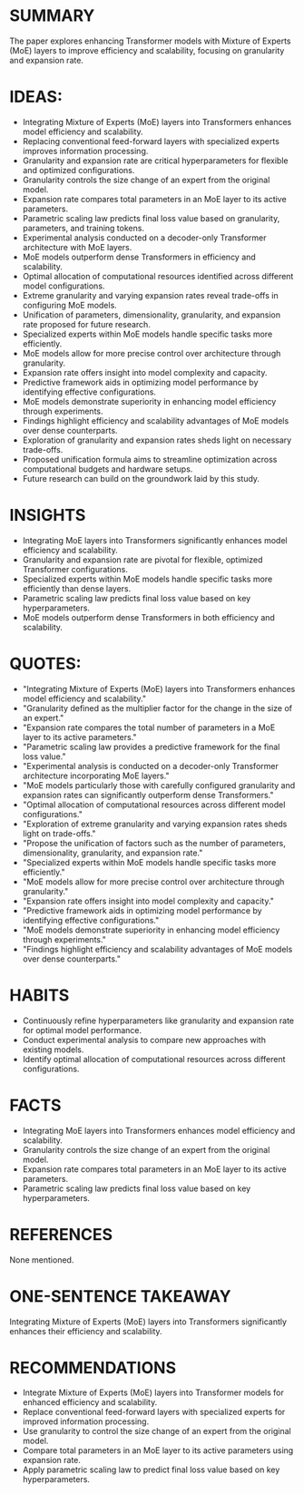 # SUMMARY
The paper explores enhancing Transformer models with Mixture of Experts (MoE) layers to improve efficiency and scalability, focusing on granularity and expansion rate.

# IDEAS:
- Integrating Mixture of Experts (MoE) layers into Transformers enhances model efficiency and scalability.
- Replacing conventional feed-forward layers with specialized experts improves information processing.
- Granularity and expansion rate are critical hyperparameters for flexible and optimized configurations.
- Granularity controls the size change of an expert from the original model.
- Expansion rate compares total parameters in an MoE layer to its active parameters.
- Parametric scaling law predicts final loss value based on granularity, parameters, and training tokens.
- Experimental analysis conducted on a decoder-only Transformer architecture with MoE layers.
- MoE models outperform dense Transformers in efficiency and scalability.
- Optimal allocation of computational resources identified across different model configurations.
- Extreme granularity and varying expansion rates reveal trade-offs in configuring MoE models.
- Unification of parameters, dimensionality, granularity, and expansion rate proposed for future research.
- Specialized experts within MoE models handle specific tasks more efficiently.
- MoE models allow for more precise control over architecture through granularity.
- Expansion rate offers insight into model complexity and capacity.
- Predictive framework aids in optimizing model performance by identifying effective configurations.
- MoE models demonstrate superiority in enhancing model efficiency through experiments.
- Findings highlight efficiency and scalability advantages of MoE models over dense counterparts.
- Exploration of granularity and expansion rates sheds light on necessary trade-offs.
- Proposed unification formula aims to streamline optimization across computational budgets and hardware setups.
- Future research can build on the groundwork laid by this study.

# INSIGHTS
- Integrating MoE layers into Transformers significantly enhances model efficiency and scalability.
- Granularity and expansion rate are pivotal for flexible, optimized Transformer configurations.
- Specialized experts within MoE models handle specific tasks more efficiently than dense layers.
- Parametric scaling law predicts final loss value based on key hyperparameters.
- MoE models outperform dense Transformers in both efficiency and scalability.

# QUOTES:
- "Integrating Mixture of Experts (MoE) layers into Transformers enhances model efficiency and scalability."
- "Granularity defined as the multiplier factor for the change in the size of an expert."
- "Expansion rate compares the total number of parameters in a MoE layer to its active parameters."
- "Parametric scaling law provides a predictive framework for the final loss value."
- "Experimental analysis is conducted on a decoder-only Transformer architecture incorporating MoE layers."
- "MoE models particularly those with carefully configured granularity and expansion rates can significantly outperform dense Transformers."
- "Optimal allocation of computational resources across different model configurations."
- "Exploration of extreme granularity and varying expansion rates sheds light on trade-offs."
- "Propose the unification of factors such as the number of parameters, dimensionality, granularity, and expansion rate."
- "Specialized experts within MoE models handle specific tasks more efficiently."
- "MoE models allow for more precise control over architecture through granularity."
- "Expansion rate offers insight into model complexity and capacity."
- "Predictive framework aids in optimizing model performance by identifying effective configurations."
- "MoE models demonstrate superiority in enhancing model efficiency through experiments."
- "Findings highlight efficiency and scalability advantages of MoE models over dense counterparts."

# HABITS
- Continuously refine hyperparameters like granularity and expansion rate for optimal model performance.
- Conduct experimental analysis to compare new approaches with existing models.
- Identify optimal allocation of computational resources across different configurations.

# FACTS
- Integrating MoE layers into Transformers enhances model efficiency and scalability.
- Granularity controls the size change of an expert from the original model.
- Expansion rate compares total parameters in an MoE layer to its active parameters.
- Parametric scaling law predicts final loss value based on key hyperparameters.

# REFERENCES
None mentioned.

# ONE-SENTENCE TAKEAWAY
Integrating Mixture of Experts (MoE) layers into Transformers significantly enhances their efficiency and scalability.

# RECOMMENDATIONS
- Integrate Mixture of Experts (MoE) layers into Transformer models for enhanced efficiency and scalability.
- Replace conventional feed-forward layers with specialized experts for improved information processing.
- Use granularity to control the size change of an expert from the original model.
- Compare total parameters in an MoE layer to its active parameters using expansion rate.
- Apply parametric scaling law to predict final loss value based on key hyperparameters.
